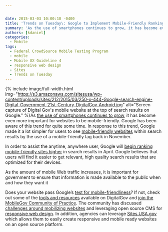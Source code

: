 ```yaml
---


date: 2015-03-03 10:00:18 -0400
title: 'Trends on Tuesday\: Google to Implement Mobile-Friendly Rankings'
summary: 'As the use of smartphones continues to grow, it has become even more important for websites to be mobile-friendly. Google has been aware of this trend for quite some time. In response to this trend, Google made it'
authors: [kdaniel]
categories:
  - Mobile
tags:
  - Federal CrowdSource Mobile Testing Program
  - mobile
  - Mobile UX Guideline 4
  - responsive web design
  - Sites
  - Trends on Tuesday
---
```



{% include image/full-width.html img="https://s3.amazonaws.com/sitesusa/wp-content/uploads/sites/212/2015/03/250-x-444-Google-search-engine-Digital-Government-21st-Century-DigitalGov-Android.jpg" alt="Screen capture of Digital Gov's mobile website at the top of search results on Google." %}As [the use of smartphones continues to grow](https://www.WHATEVER/2015/02/10/trends-on-tuesday-smartphone-growth-reaches-1-3-billion-in-2014/), it has become even more important for websites to be mobile-friendly. Google has been aware of this trend for quite some time. In response to this trend, Google made it a lot simpler for users to see [mobile-friendly websites](http://googlewebmastercentral.blogspot.com/2014/11/helping-users-find-mobile-friendly-pages.html?m=1) within search results by the use of a mobile-friendly tag back in November.

In order to assist the anytime, anywhere user, Google will [begin ranking mobile-friendly sites higher](http://thenextweb.com/insider/2015/02/26/google-will-rank-your-site-higher-if-its-mobile-friendly-starting-april-21/) in search results in April. Google believes that users will find it easier to get relevant, high quality search results that are optimized for their devices.

As the amount of mobile Web traffic increases, it is important for government to ensure that information is made available to the public when and how they want it

Does your website pass Google’s [test for mobile-friendliness](https://www.google.com/webmasters/tools/mobile-friendly/)? If not, check out some of the [tools and resources](https://www.WHATEVER/2013/06/11/responsive-design/) available on DigitalGov and [join the MobileGov Community of Practice](https://www.WHATEVER/communities/mobile/). The community has discussed [challenges around mobilizing websites](https://www.WHATEVER/2014/03/24/why-go-responsive-heres-what-feds-are-saying/) and leveraging open source CMS for [responsive web design](https://www.WHATEVER/2014/03/24/why-go-responsive-heres-what-feds-are-saying/). In addition, agencies can leverage [Sites.USA.gov](https://sites.usa.gov/) which allows them to easily create responsive and mobile ready websites on an open source platform.
